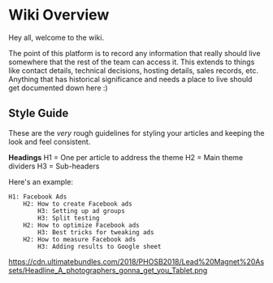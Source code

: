 <!-- TITLE: 1.0.Home -->
<!-- SUBTITLE: Welcome to the wiki -->

# Wiki Overview
Hey all, welcome to the wiki.  

The point of this platform is to record any information that really should live somewhere that the rest of the team can access it.  This extends to things like contact details, technical decisions, hosting details, sales records, etc.  Anything that has historical significance and needs a place to live should get documented down here :)

## Style Guide
These are the *very* rough guidelines for styling your articles and keeping the look and feel consistent.

**Headings**
H1 = One per article to address the theme
H2 = Main theme dividers
H3 = Sub-headers

Here's an example:


```text
H1: Facebook Ads
    H2: How to create Facebook ads
        H3: Setting up ad groups
        H3: Split testing
    H2: How to optimize Facebook ads
        H3: Best tricks for tweaking ads
    H2: How to measure Facebook ads 
        H3: Adding results to Google sheet
```

https://cdn.ultimatebundles.com/2018/PHOSB2018/Lead%20Magnet%20Assets/Headline_A_photographers_gonna_get_you_Tablet.png




				
